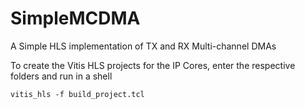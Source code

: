 # SimpleMCDMA
A Simple HLS implementation of TX and RX Multi-channel DMAs

To create the Vitis HLS projects for the IP Cores, enter the respective folders and run in a shell
```
vitis_hls -f build_project.tcl
```
